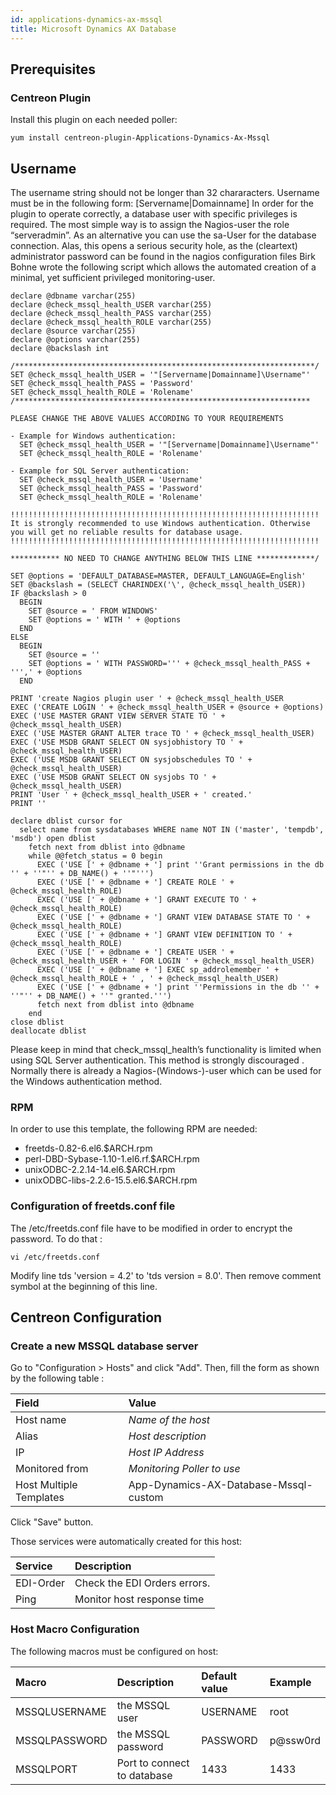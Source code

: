 ```yaml
---
id: applications-dynamics-ax-mssql
title: Microsoft Dynamics AX Database
---
```


## Prerequisites

### Centreon Plugin

Install this plugin on each needed poller:

``` shell
yum install centreon-plugin-Applications-Dynamics-Ax-Mssql
```

## Username

The username string should not be longer than 32 chararacters. Username must be
in the following form: \[Servername|Domainname\] In order for the plugin to
operate correctly, a database user with specific privileges is required. The
most simple way is to assign the Nagios-user the role “serveradmin”. As an
alternative you can use the sa-User for the database connection. Alas, this
opens a serious security hole, as the (cleartext) administrator password can be
found in the nagios configuration files Birk Bohne wrote the following script
which allows the automated creation of a minimal, yet sufficient privileged
monitoring-user.

    declare @dbname varchar(255)
    declare @check_mssql_health_USER varchar(255)
    declare @check_mssql_health_PASS varchar(255)
    declare @check_mssql_health_ROLE varchar(255)
    declare @source varchar(255)
    declare @options varchar(255)
    declare @backslash int
    
    /*******************************************************************/
    SET @check_mssql_health_USER = '"[Servername|Domainname]\Username"'
    SET @check_mssql_health_PASS = 'Password'
    SET @check_mssql_health_ROLE = 'Rolename'
    /******************************************************************
    
    PLEASE CHANGE THE ABOVE VALUES ACCORDING TO YOUR REQUIREMENTS
    
    - Example for Windows authentication:
      SET @check_mssql_health_USER = '"[Servername|Domainname]\Username"'
      SET @check_mssql_health_ROLE = 'Rolename'
    
    - Example for SQL Server authentication:
      SET @check_mssql_health_USER = 'Username'
      SET @check_mssql_health_PASS = 'Password'
      SET @check_mssql_health_ROLE = 'Rolename'
    
    !!!!!!!!!!!!!!!!!!!!!!!!!!!!!!!!!!!!!!!!!!!!!!!!!!!!!!!!!!!!!!!!!!!!!
    It is strongly recommended to use Windows authentication. Otherwise
    you will get no reliable results for database usage.
    !!!!!!!!!!!!!!!!!!!!!!!!!!!!!!!!!!!!!!!!!!!!!!!!!!!!!!!!!!!!!!!!!!!!!
    
    *********** NO NEED TO CHANGE ANYTHING BELOW THIS LINE *************/
    
    SET @options = 'DEFAULT_DATABASE=MASTER, DEFAULT_LANGUAGE=English'
    SET @backslash = (SELECT CHARINDEX('\', @check_mssql_health_USER))
    IF @backslash > 0
      BEGIN
        SET @source = ' FROM WINDOWS'
        SET @options = ' WITH ' + @options
      END
    ELSE
      BEGIN
        SET @source = ''
        SET @options = ' WITH PASSWORD=''' + @check_mssql_health_PASS + ''',' + @options
      END
    
    PRINT 'create Nagios plugin user ' + @check_mssql_health_USER
    EXEC ('CREATE LOGIN ' + @check_mssql_health_USER + @source + @options)
    EXEC ('USE MASTER GRANT VIEW SERVER STATE TO ' + @check_mssql_health_USER)
    EXEC ('USE MASTER GRANT ALTER trace TO ' + @check_mssql_health_USER)
    EXEC ('USE MSDB GRANT SELECT ON sysjobhistory TO ' + @check_mssql_health_USER)
    EXEC ('USE MSDB GRANT SELECT ON sysjobschedules TO ' + @check_mssql_health_USER)
    EXEC ('USE MSDB GRANT SELECT ON sysjobs TO ' + @check_mssql_health_USER)
    PRINT 'User ' + @check_mssql_health_USER + ' created.'
    PRINT ''
    
    declare dblist cursor for
      select name from sysdatabases WHERE name NOT IN ('master', 'tempdb', 'msdb') open dblist
        fetch next from dblist into @dbname
        while @@fetch_status = 0 begin
          EXEC ('USE [' + @dbname + '] print ''Grant permissions in the db '' + ''"'' + DB_NAME() + ''"''')
          EXEC ('USE [' + @dbname + '] CREATE ROLE ' + @check_mssql_health_ROLE)
          EXEC ('USE [' + @dbname + '] GRANT EXECUTE TO ' + @check_mssql_health_ROLE)
          EXEC ('USE [' + @dbname + '] GRANT VIEW DATABASE STATE TO ' + @check_mssql_health_ROLE)
          EXEC ('USE [' + @dbname + '] GRANT VIEW DEFINITION TO ' + @check_mssql_health_ROLE)
          EXEC ('USE [' + @dbname + '] CREATE USER ' + @check_mssql_health_USER + ' FOR LOGIN ' + @check_mssql_health_USER)
          EXEC ('USE [' + @dbname + '] EXEC sp_addrolemember ' + @check_mssql_health_ROLE + ' , ' + @check_mssql_health_USER)
          EXEC ('USE [' + @dbname + '] print ''Permissions in the db '' + ''"'' + DB_NAME() + ''" granted.''')
          fetch next from dblist into @dbname
        end
    close dblist
    deallocate dblist

Please keep in mind that check\_mssql\_health’s functionality is limited when
using SQL Server authentication. This method is strongly discouraged . Normally
there is already a Nagios-(Windows-)-user which can be used for the Windows
authentication method.

### RPM

In order to use this template, the following RPM are needed:

  - freetds-0.82-6.el6.$ARCH.rpm
  - perl-DBD-Sybase-1.10-1.el6.rf.$ARCH.rpm
  - unixODBC-2.2.14-14.el6.$ARCH.rpm
  - unixODBC-libs-2.2.6-15.5.el6.$ARCH.rpm

### Configuration of freetds.conf file

The /etc/freetds.conf file have to be modified in order to encrypt the password.
To do that :

    vi /etc/freetds.conf

Modify line tds 'version = 4.2' to 'tds version = 8.0'. Then remove comment
symbol at the beginning of this line.

## Centreon Configuration

### Create a new MSSQL database server

Go to "Configuration \> Hosts" and click "Add". Then, fill the form as shown by
the following table :

| Field                   | Value                                 |
| :---------------------- | :------------------------------------ |
| Host name               | *Name of the host*                    |
| Alias                   | *Host description*                    |
| IP                      | *Host IP Address*                     |
| Monitored from          | *Monitoring Poller to use*            |
| Host Multiple Templates | App-Dynamics-AX-Database-Mssql-custom |

Click "Save" button.

Those services were automatically created for this host:

| Service           | Description                  |
| :---------------- | :--------------------------- |
| EDI-Order         | Check the EDI Orders errors. |
| Ping              | Monitor host response time   |

### Host Macro Configuration

The following macros must be configured on host:

| Macro         | Description                 | Default value | Example  |
| :------------ | :-------------------------- | :------------ | :------- |
| MSSQLUSERNAME | the MSSQL user              | USERNAME      | root     |
| MSSQLPASSWORD | the MSSQL password          | PASSWORD      | p@ssw0rd |
| MSSQLPORT     | Port to connect to database | 1433          | 1433     |
